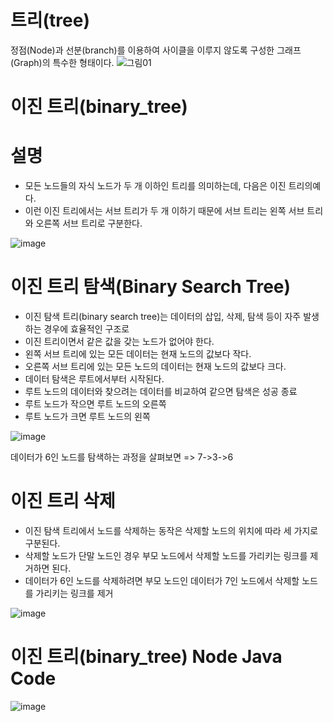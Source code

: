 # 트리(tree)
정점(Node)과 선분(branch)를 이용하여 사이클을 이루지 않도록 구성한 그래프(Graph)의 특수한 형태이다.
![그림01](https://user-images.githubusercontent.com/122009563/227128905-00e9cd8c-43aa-4559-8e7d-3602220f1104.jpg)

# 이진 트리(binary_tree)

# 설명
- 모든 노드들의 자식 노드가 두 개 이하인 트리를 의미하는데, 다음은 이진 트리의예다. 
- 이런 이진 트리에서는 서브 트리가 두 개 이하기 때문에 서브 트리는 왼쪽 서브 트리와 오른쪽 서브 트리로 구분한다.

![image](https://user-images.githubusercontent.com/122009563/227128194-e9fa7e88-7fd4-493e-aabd-1ba4898e6914.png)

# 이진 트리 탐색(Binary Search Tree)
- 이진 탐색 트리(binary search tree)는 데이터의 삽입, 삭제, 탐색 등이 자주 발생하는 경우에 효율적인 구조로
- 이진 트리이면서 같은 값을 갖는 노드가 없어야 한다.
- 왼쪽 서브 트리에 있는 모든 데이터는 현재 노드의 값보다 작다. 
- 오른쪽 서브 트리에 있는 모든 노드의 데이터는 현재 노드의 값보다 크다.
- 데이터 탐색은 루트에서부터 시작된다. 
- 루트 노드의 데이터와 찾으려는 데이터를 비교하여 같으면 탐색은 성공 종료
- 루트 노드가 작으면 루트 노드의 오른쪽 
- 루트 노드가 크면 루트 노드의 왼쪽 

![image](https://user-images.githubusercontent.com/122009563/227133684-66b5586c-16cb-4f61-953e-484c929258f5.png)

데이터가 6인 노드를 탐색하는 과정을 살펴보면 => 7->3->6

# 이진 트리 삭제
- 이진 탐색 트리에서 노드를 삭제하는 동작은 삭제할 노드의 위치에 따라 세 가지로 구분된다.
- 삭제할 노드가 단말 노드인 경우 부모 노드에서 삭제할 노드를 가리키는 링크를 제거하면 된다. 
- 데이터가 6인 노드를 삭제하려면 부모 노드인 데이터가 7인 노드에서 삭제할 노드를 가리키는 링크를 제거
      
![image](https://user-images.githubusercontent.com/122009563/227392101-5663d8af-c4ef-4a91-9fd1-9861e200cd31.png)

# 이진 트리(binary_tree) Node Java Code
![image](https://user-images.githubusercontent.com/122009563/227391636-89ce56a5-2a5b-4f92-b36e-1702dc004298.png)

